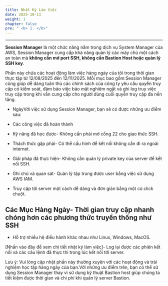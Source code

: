 ```yaml
---
title: Nhật Ký Làm Việc
date: 2025-10-11
weight: 1
chapter: false
pre: " <b> 1. </b>"
---
```


------

**Session Manager** là một chức năng nằm trong dịch vụ System Manager của AWS, Session Manager cung cấp khả năng quản lý các máy chủ một cách an toàn mà **không cần mở port SSH, không cần Bastion Host hoặc quản lý SSH key**.

Phần này chứa các hoạt động làm việc hàng ngày của tôi trong thời gian thực tập từ 12/08/2025 đến 12/11/2025. Mỗi mục bao gồm:Session Manager cũng giúp dễ dàng tuân thủ các chính sách của công ty yêu cầu quyền truy cập có kiểm soát, đảm bảo việc bảo mật nghiêm ngặt và ghi log truy việc truy cập trong khi vẫn cung cấp cho người dùng cuối quyền truy cập đa nền tảng.

- NgàyVới việc sử dụng Session Manager, bạn sẽ có được những ưu điểm sau:

- Các công việc đã hoàn thành

- Kỹ năng đã học được- Không cần phải mở cổng 22 cho giao thức SSH.

- Thách thức gặp phải- Có thể cấu hình để kết nối không cần đi ra ngoài internet.

- Giải pháp đã thực hiện- Không cần quản lý private key của server để kết nối SSH.

- Ghi chú và quan sát- Quản lý tập trung được user bằng việc sử dụng AWS IAM.

- Truy cập tới server một cách dễ dàng và đơn giản bằng một cú click chuột.

## Các Mục Hàng Ngày- Thời gian truy cập nhanh chóng hơn các phương thức truyền thống như SSH

- Hỗ trợ nhiều hệ điều hành khác nhau như Linux, Windows, MacOS.

[Nhấn vào đây để xem chi tiết nhật ký làm việc]- Log lại được các phiên kết nối và các câu lệnh đã thực thi trong lúc kết nối tới server.

Lưu ý: Vui lòng cập nhật phần này thường xuyên với các hoạt động và trải nghiệm học tập hàng ngày của bạn.Với những ưu điểm trên, bạn có thể sử dụng Session Manager thay vì sử dụng kỹ thuật Bastion host giúp chúng ta tiết kiệm được thời gian và chi phí khi quản lý server Bastion.
